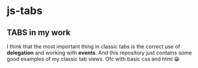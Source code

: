 # js-tabs

## TABS in my work

I think that the most important thing in classic tabs is the correct use of **delegation** and working with **events**. And this repository just contains some good examples of my classic tab views. Ofc with basic css and html 😁
